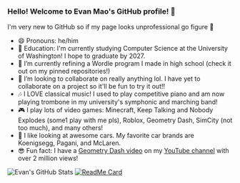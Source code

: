 ### Hello! Welcome to Evan Mao's GitHub profile! 👋

I'm very new to GitHub so if my page looks unprofessional go figure 🙂

- 😄 Pronouns: he/him
- 🏫 Education: I'm currently studying Computer Science at the University of Washington! I hope to graduate by 2027.
- 🔭 I’m currently refining a Wordle program I made in high school (check it out on my pinned repositories!)
- 👯 I’m looking to collaborate on really anything lol. I have yet to collaborate on a project so it'll be fun to try it out!!
- 🎶 I LOVE classical music! I used to play competitive piano and am now playing trombone in my university's symphonic and marching band!
- 🎮 I play lots of video games: Minecraft, Keep Talking and Nobody Explodes (some1 play with me pls), Roblox, Geometry Dash, SimCity (not too much), and many others!
- 🚗 I like looking at awesome cars. My favorite car brands are Koenigsegg, Pagani, and McLaren.
- 😎 Fun fact: I have a [Geometry Dash video](https://youtu.be/YY6IzhKMrg0?si=r9iVO6UHDtVFGdnE) on my [YouTube channel](https://www.youtube.com/@OfficialBlooms/videos) with over 2 million views!

![Evan's GitHub Stats](https://github-readme-stats.vercel.app/api?username=officialblooms&theme=synthwave&show_icons=true&count_private=true)
[![ReadMe Card](https://github-readme-stats.vercel.app/api/pin/?username=officialblooms&repo=Wordle&theme=radical)](https://github.com/officialblooms/Wordle)

<!--
**officialblooms/officialblooms** is a ✨ _special_ ✨ repository because its `README.md` (this file) appears on your GitHub profile.

Here are some ideas to get you started:

- 🔭 I’m currently working on ...
- 🌱 I’m currently learning ...
- 👯 I’m looking to collaborate on ...
- 🤔 I’m looking for help with ...
- 💬 Ask me about ...
- 📫 How to reach me: ...
- 😄 Pronouns: ...
- ⚡ Fun fact: ...
-->
